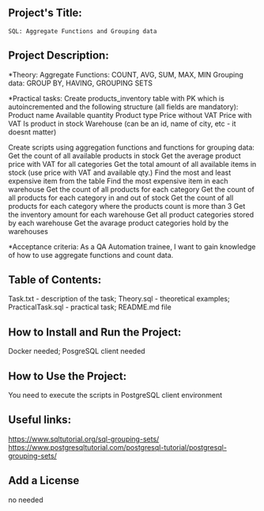 ## Project's Title:
	SQL: Aggregate Functions and Grouping data

## Project Description:

*Theory:
Aggregate Functions: COUNT, AVG, SUM, MAX, MIN
Grouping data: GROUP BY, HAVING, GROUPING SETS


*Practical tasks:
Create products_inventory table with PK which is autoincremented and the following structure (all fields are mandatory):
Product name
Available quantity
Product type 
Price without VAT
Price with VAT
Is product in stock
Warehouse (can be an id, name of city, etc - it doesnt matter)

Create scripts using aggregation functions and functions for grouping data:
Get the count of all available products in stock
Get the average product price with VAT for all categories
Get the total amount of all available items in stock (use price with VAT and available qty.)
Find the most and least expensive item from the table
Find the most expensive item in each warehouse
Get the count of all products for each category
Get the count of all products for each category in and out of stock
Get the count of all products for each category where the products count is more than 3
Get the inventory amount for each warehouse
Get all product categories stored by each warehouse
Get the avarage product categories hold by the warehouses

*Acceptance criteria:
As a QA Automation trainee, I want to gain knowledge of how to use aggregate functions and count data.

## Table of Contents:
Task.txt - description of the task;
Theory.sql - theoretical examples;
PracticalTask.sql - practical task;
README.md file

## How to Install and Run the Project:
Docker needed;
PosgreSQL client needed
 
## How to Use the Project:
You need to execute the scripts in PostgreSQL client environment

## Useful links:
https://www.sqltutorial.org/sql-grouping-sets/
https://www.postgresqltutorial.com/postgresql-tutorial/postgresql-grouping-sets/

## Add a License
no needed


